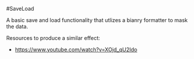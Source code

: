 #SaveLoad

A basic save and load functionality that utlizes a bianry formatter to mask the data.

Resources to produce a similar effect:
  - https://www.youtube.com/watch?v=XOjd_qU2Ido

